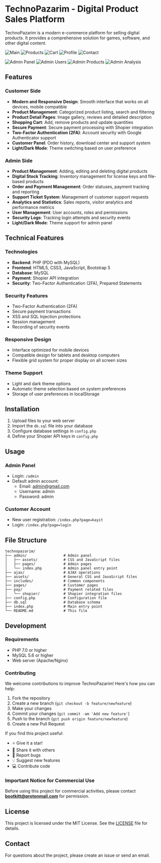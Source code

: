 # TechnoPazarim - Digital Product Sales Platform

TechnoPazarim is a modern e-commerce platform for selling digital products. It provides a comprehensive solution for games, software, and other digital content.

![Main](assets/images/main.png)
![Products](assets/images/products.png)
![Cart](assets/images/cart.png)
![Profile](assets/images/profile.png)
![Contact](assets/images/contact.png)

![Admin Panel](assets/images/admin.png)
![Admin Users](assets/images/users.png)
![Admin Products](assets/images/products.png)
![Admin Analysis](assets/images/analysis.png)


## Features

### Customer Side
- **Modern and Responsive Design**: Smooth interface that works on all devices, mobile compatible
- **Product Management**: Categorized product listing, search and filtering
- **Product Detail Pages**: Image gallery, reviews and detailed description
- **Shopping Cart**: Add, remove products and update quantities
- **Secure Payment**: Secure payment processing with Shopier integration
- **Two-Factor Authentication (2FA)**: Account security with Google Authenticator support
- **Customer Panel**: Order history, download center and support system
- **Light/Dark Mode**: Theme switching based on user preference

### Admin Side
- **Product Management**: Adding, editing and deleting digital products
- **Digital Stock Tracking**: Inventory management for license keys and file-based products
- **Order and Payment Management**: Order statuses, payment tracking and reporting
- **Support Ticket System**: Management of customer support requests
- **Analytics and Statistics**: Sales reports, visitor analytics and performance metrics
- **User Management**: User accounts, roles and permissions
- **Security Logs**: Tracking login attempts and security events
- **Light/Dark Mode**: Theme support for admin panel

## Technical Features

### Technologies
- **Backend**: PHP (PDO with MySQL)
- **Frontend**: HTML5, CSS3, JavaScript, Bootstrap 5
- **Database**: MySQL
- **Payment**: Shopier API integration
- **Security**: Two-Factor Authentication (2FA), Prepared Statements

### Security Features
- Two-Factor Authentication (2FA)
- Secure payment transactions
- XSS and SQL Injection protections
- Session management
- Recording of security events

### Responsive Design
- Interface optimized for mobile devices
- Compatible design for tablets and desktop computers
- Flexible grid system for proper display on all screen sizes

### Theme Support
- Light and dark theme options
- Automatic theme selection based on system preferences
- Storage of user preferences in localStorage

## Installation

1. Upload files to your web server
2. Import the `db.sql` file into your database
3. Configure database settings in `config.php`
4. Define your Shopier API keys in `config.php`

## Usage

### Admin Panel
- Login: `/admin`
- Default admin account:
  - Email: admin@gmail.com
  - Username: admin
  - Password: admin

### Customer Account
- New user registration: `/index.php?page=kayit`
- Login: `/index.php?page=login`

## File Structure

```
technopazarim/
├── admin/                 # Admin panel
│   ├── assets/            # CSS and JavaScript files
│   ├── pages/             # Admin pages
│   └── index.php          # Admin panel entry point
├── ajax/                  # AJAX operations
├── assets/                # General CSS and JavaScript files
├── includes/              # Common components
├── pages/                 # Customer pages
├── pay/                   # Payment related files
│   └── shopier/           # Shopier integration files
├── config.php             # Configuration file
├── db.sql                 # Database schema
├── index.php              # Main entry point
└── README.md              # This file
```

## Development

### Requirements
- PHP 7.0 or higher
- MySQL 5.6 or higher
- Web server (Apache/Nginx)

### Contributing
We welcome contributions to improve TechnoPazarim! Here's how you can help:

1. Fork the repository
2. Create a new branch (`git checkout -b feature/newfeature`)
3. Make your changes
4. Commit your changes (`git commit -am 'Add new feature'`)
5. Push to the branch (`git push origin feature/newfeature`)
6. Create a new Pull Request

If you find this project useful:
- ⭐ Give it a star!
- 📢 Share it with others
- 🐛 Report bugs
- 💡 Suggest new features
- 💻 Contribute code

### Important Notice for Commercial Use
Before using this project for commercial activities, please contact **bootkitt@protonmail.com** for permission.

## License

This project is licensed under the MIT License. See the [LICENSE](LICENSE) file for details.

## Contact

For questions about the project, please create an issue or send an email.